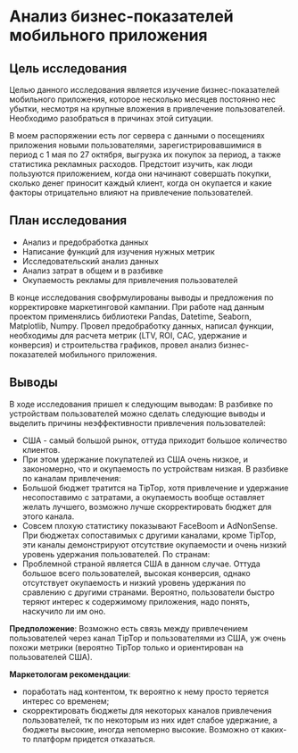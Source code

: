 # Анализ бизнес-показателей мобильного приложения

## Цель исследования

Целью данного исследования является изучение бизнес-показателей мобильного приложения, которое несколько месяцев постоянно нес убытки, несмотря на крупные вложения в привлечение пользователей. Необходимо разобраться в причинах этой ситуации.

В моем распоряжении есть лог сервера с данными о посещениях приложения новыми пользователями, зарегистрировавшимися в период с 1 мая по 27 октября, выгрузка их покупок за период, а также статистика рекламных расходов. Предстоит изучить, как люди пользуются приложением, когда они начинают совершать покупки, сколько денег приносит каждый клиент, когда он окупается и какие факторы отрицательно влияют на привлечение пользователей.

## План исследования

- Анализ и предобработка данных
- Написание функций для изучения нужных метрик
- Исследовательский анализ данных
- Анализ затрат в общем и в разбивке
- Окупаемость рекламы для привлечения пользователей

В конце исследования свофрмулированы выводы и предложения по корректировке маркетинговой кампании. При работе над данным проектом применялись библиотеки Pandas, Datetime, Seaborn, Matplotlib, Numpy. Провел предобработку данных, написал функции, необходимы для расчета метрик (LTV, ROI, САС, удержание и конверсия) и строительства графиков, провел анализ бизнес-показателей мобильного приложения.

## Выводы

В ходе исследования пришел к следующим выводам:
В разбивке по устройствам пользователей можно сделать следующие выводы и выделить причины неэффективности привлечения пользователей: 
- США - самый большой рынок, оттуда приходит большое количество клиентов. 
- При этом удержание покупателей из США очень низкое, и закономерно, что и окупаемость по устройствам низкая.
В разбивке по каналам привлечения: 
- Большой бюджет тратится на TipTop, хотя привлечение и удержание несопоставимо с затратами, а окупаемость вообще оставляет желать лучшего, возможно лучше скорректировать бюджет для этого канала. 
- Совсем плохую статистику показывают FaceBoom и AdNonSense. При бюджетах сопоставимых с другими каналами, кроме TipTop, эти каналы демонстрируют отсутствие окупаемости и очень низкий уровень удержания пользователей. 
По странам: 
- Проблемной страной является США в данном случае. Оттуда большое всего пользователей, высокая конверсия, однако отсутствует окупаемость и низкий уровень удержания по сравлению с другими странами. Вероятно, пользователи быстро теряют интерес к содержимому приложения, надо понять, наскучило ли им оно.

**Предположение**: Возможно есть связь между привлечением пользователей через канал TipTop и пользователями из США, уж очень похожи метрики (вероятно TipTop только и ориентирован на пользователей США).

**Маркетологам рекомендации**: 
- поработать над контентом, тк вероятно к нему просто теряется интерес со временем; 
- скорректировать бюджеты для некоторых каналов привлечения пользователей, тк по некоторым из них идет слабое удержание, а бюджеты высокие, иногда непомерно высокие. Возможно от каких-то платформ придется отказаться.
